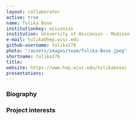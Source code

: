 ```yaml
---
layout: collaborator
active: true
name: Tulika Bose
institutionkey: wisconsin
institution: University of Wisconsin - Madison
e-mail: tulika@hep.wisc.edu
github-username: tulika176
photo: "/assets/images/team/Tulika-Bose.jpeg"
shortname: tulika176
title: 
website: https://www.hep.wisc.edu/tulikabose/
presentations:
---
```


### Biography


### Project interests


